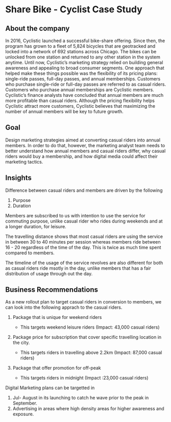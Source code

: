 # Share Bike - Cyclist Case Study

## About the company
In 2016, Cyclistic launched a successful bike-share offering. Since then, the program has grown to a fleet of 5,824 bicycles that are geotracked and locked into a network of 692 stations across Chicago. The bikes can be unlocked from one station and returned to any other station in the system anytime.
Until now, Cyclistic’s marketing strategy relied on building general awareness and appealing to broad consumer segments. One approach that helped make these things possible was the flexibility of its pricing plans: single-ride passes, full-day passes, and annual memberships. Customers who purchase single-ride or full-day passes are referred to as casual riders. Customers who purchase annual memberships are Cyclistic members.
Cyclistic’s finance analysts have concluded that annual members are much more profitable than casual riders. Although the pricing flexibility helps Cyclistic attract more customers, Cyclistic believes that maximizing the number of annual members will be key to future growth. 


## Goal
Design marketing strategies aimed at converting casual riders into annual members. In order to do that, however, the marketing analyst team needs to better understand how annual members and casual riders differ, why casual riders would buy a membership, and how digital media could affect their marketing tactics.

## Insights

Difference between casual riders and members are driven by the following 

1. Purpose
2. Duration 

Members are subscribed to us with intention to use the service for commuting purpose, unlike casual rider who rides during weekends and at a longer duration, for leisure. 


The travelling distance shows that most casual riders are using the service in between 30 to 40 minutes per session whereas members ride between 16 - 20 regardless of the time of the day. This is twice as much time spent compared to members. 

The timeline of the usage of the service revolves are also different for both as casual riders ride msotly in the day, unlike members that has a fair distribution of usage through out the day. 

## Business Recommendations

As a new rollout plan to target casual riders in conversion to members, we can look into the following apprach to the casual riders.

1. Package that is unique for weekend riders
     - This targets weekend leisure riders (Impact: 43,000 casual riders) 
2. Package price for subscription that cover specific travelling location in the city. 
    - This targets riders in travelling above 2.2km (Impact: 87,000 casual riders)
    
3. Package that offer promotion for off-peak
    - This targets riders in midnight (Impact :23,000 casual riders)

Digital Marketing plans can be targetted in 

1. Jul- August in its launching to catch he wave prior to the peak in September.
2. Advertising in areas where high density areas for higher awareness and exposure. 